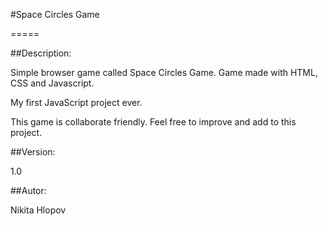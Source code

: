 #Space Circles Game

=====

##Description:

Simple browser game called Space Circles Game.
Game made with HTML, CSS and Javascript.

My first JavaScript project ever.

This game is collaborate friendly. Feel free to improve and add to this project.

##Version:

1.0

##Autor:

Nikita Hlopov
